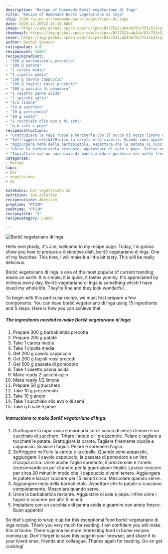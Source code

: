```yaml
---
description: "Recipe of Homemade Boršč vegetariano di Inga"
title: "Recipe of Homemade Boršč vegetariano di Inga"
slug: 2298-recipe-of-homemade-borsc-vegetariano-di-inga
date: 2020-12-26T22:11:33.680Z
image: https://img-global.cpcdn.com/recipes/8277522cab4daf85/751x532cq70/borsc-vegetariano-di-inga-recipe-main-photo.jpg
thumbnail: https://img-global.cpcdn.com/recipes/8277522cab4daf85/751x532cq70/borsc-vegetariano-di-inga-recipe-main-photo.jpg
cover: https://img-global.cpcdn.com/recipes/8277522cab4daf85/751x532cq70/borsc-vegetariano-di-inga-recipe-main-photo.jpg
author: Rachel Spencer
ratingvalue: 4.8
reviewcount: 15807
recipeingredient:
- "300 g barbabietola precotta"
- "200 g patate"
- "1 carota media"
- "1 cipolla media"
- "200 g cavolo cappuccio"
- "200 g fagioli rossi precotti"
- "500 g passata di pomodoro"
- "1 vasetto panna acida"
- "2 spicchi aglio"
- "1/2 limone"
- "50 g zucchero"
- "10 g prezzemolo"
- "10 g aneto"
- "1 cucchiaio olio evo o di semi"
- "q.b sale e pepe"
recipeinstructions:
- "Grattugiare la rapa rossa e marinarla con il succo di mezzo limone e un cucchiaio di zucchero. Tritare l&#39;aneto e il prezzemolo. Pelare e tagliare a tocchetti le patate. Grattugiare la carota. Tagliare finemente cipolla e cappuccio. Scolare i fagioli. Pelare e spremere l&#39;aglio."
- "Soffriggere nell&#39;olio la carota e la cipolla. Quando sono appassite, aggiungere il cavolo cappuccio, la passata di pomodoro e un litro d&#39;acqua circa. Unire anche l&#39;aglio spremuto, il prezzemolo e l&#39;aneto (conservando un po&#39; di aneto per la guarnizione finale). Lasciar cuocere per circa 20 minuti in modo che il cappuccio diventi tenero. Aggiungere le patate e lasciar cuocere per 15 minuti circa. Mescolare quando serve."
- "Aggiungere metà della barbabietola. Aspettare che le patate si cuociano completamente. Mescolare quando serve."
- "Unire la barbabietola restante. Aggiustare di sale e pepe. Infine unire i fagioli e cuocere per altri 5 minuti."
- "Impiattare con un cucchiaio di panna acida e guarnire con aneto fresco. Buon appetito!"
categories:
- Recipe
tags:
- bor
- vegetariano
- di

katakunci: bor vegetariano di 
nutrition: 166 calories
recipecuisine: American
preptime: "PT35M"
cooktime: "PT53M"
recipeyield: "3"
recipecategory: Lunch

---
```



![Boršč vegetariano di Inga](https://img-global.cpcdn.com/recipes/8277522cab4daf85/751x532cq70/borsc-vegetariano-di-inga-recipe-main-photo.jpg)

Hello everybody, it's Jim, welcome to my recipe page. Today, I'm gonna show you how to prepare a distinctive dish, boršč vegetariano di inga. One of my favorites. This time, I will make it a little bit tasty. This will be really delicious.

Boršč vegetariano di Inga is one of the most popular of current trending meals on earth. It is simple, it is quick, it tastes yummy. It's appreciated by millions every day. Boršč vegetariano di Inga is something which I have loved my whole life. They're fine and they look wonderful.




To begin with this particular recipe, we must first prepare a few components. You can have boršč vegetariano di inga using 15 ingredients and 5 steps. Here is how you can achieve that.

<!--inarticleads1-->

##### The ingredients needed to make Boršč vegetariano di Inga:

1. Prepare 300 g barbabietola precotta
1. Prepare 200 g patate
1. Take 1 carota media
1. Take 1 cipolla media
1. Get 200 g cavolo cappuccio
1. Get 200 g fagioli rossi precotti
1. Get 500 g passata di pomodoro
1. Take 1 vasetto panna acida
1. Make ready 2 spicchi aglio
1. Make ready 1/2 limone
1. Prepare 50 g zucchero
1. Take 10 g prezzemolo
1. Take 10 g aneto
1. Take 1 cucchiaio olio evo o di semi
1. Take q.b sale e pepe




<!--inarticleads2-->

##### Instructions to make Boršč vegetariano di Inga:

1. Grattugiare la rapa rossa e marinarla con il succo di mezzo limone e un cucchiaio di zucchero. Tritare l&#39;aneto e il prezzemolo. Pelare e tagliare a tocchetti le patate. Grattugiare la carota. Tagliare finemente cipolla e cappuccio. Scolare i fagioli. Pelare e spremere l&#39;aglio.
1. Soffriggere nell&#39;olio la carota e la cipolla. Quando sono appassite, aggiungere il cavolo cappuccio, la passata di pomodoro e un litro d&#39;acqua circa. Unire anche l&#39;aglio spremuto, il prezzemolo e l&#39;aneto (conservando un po&#39; di aneto per la guarnizione finale). Lasciar cuocere per circa 20 minuti in modo che il cappuccio diventi tenero. Aggiungere le patate e lasciar cuocere per 15 minuti circa. Mescolare quando serve.
1. Aggiungere metà della barbabietola. Aspettare che le patate si cuociano completamente. Mescolare quando serve.
1. Unire la barbabietola restante. Aggiustare di sale e pepe. Infine unire i fagioli e cuocere per altri 5 minuti.
1. Impiattare con un cucchiaio di panna acida e guarnire con aneto fresco. Buon appetito!




So that's going to wrap it up for this exceptional food boršč vegetariano di inga recipe. Thank you very much for reading. I am confident you will make this at home. There's gonna be more interesting food in home recipes coming up. Don't forget to save this page in your browser, and share it to your loved ones, friends and colleague. Thanks again for reading. Go on get cooking!

